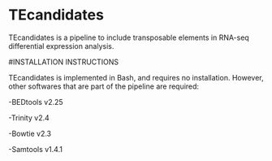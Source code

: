 # TEcandidates
TEcandidates is a pipeline to include transposable elements in RNA-seq differential expression analysis.


#INSTALLATION INSTRUCTIONS

TEcandidates is implemented in Bash, and requires no installation. However, other softwares that are part of the pipeline are required:

-BEDtools v2.25

-Trinity v2.4

-Bowtie v2.3

-Samtools v1.4.1
